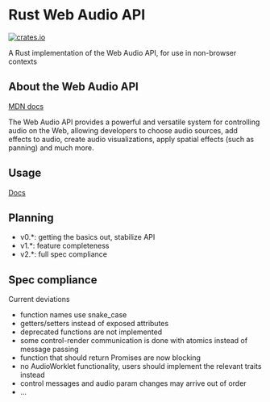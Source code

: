 # Rust Web Audio API

[![crates.io](https://img.shields.io/crates/v/web-audio-api.svg)](https://crates.io/crates/web-audio-api)

A Rust implementation of the Web Audio API, for use in non-browser contexts

## About the Web Audio API

[MDN docs](https://developer.mozilla.org/en-US/docs/Web/API/Web_Audio_API)

The Web Audio API provides a powerful and versatile system for controlling
audio on the Web, allowing developers to choose audio sources, add effects to
audio, create audio visualizations, apply spatial effects (such as panning) and
much more.

## Usage

[Docs](https://docs.rs/web-audio-api)

## Planning

- v0.\*: getting the basics out, stabilize API
- v1.\*: feature completeness
- v2.\*: full spec compliance

## Spec compliance

Current deviations

- function names use snake\_case
- getters/setters instead of exposed attributes
- deprecated functions are not implemented
- some control-render communication is done with atomics instead of message passing
- function that should return Promises are now blocking
- no AudioWorklet functionality, users should implement the relevant traits instead
- control messages and audio param changes may arrive out of order
- ...
